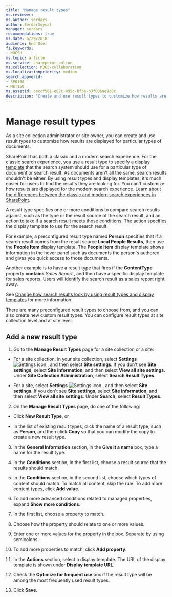 ```yaml
---
title: "Manage result types"
ms.reviewer: 
ms.author: serdars
author: SerdarSoysal
manager: serdars
recommendations: true
ms.date: 6/29/2018
audience: End User
f1.keywords:
- NOCSH
ms.topic: article
ms.service: sharepoint-online
ms.collection: M365-collaboration
ms.localizationpriority: medium
search.appverid:
- SPO160
- MET150
ms.assetid: ceccf561-e82c-495c-bf3e-b3f006ae9c8c
description: "Create and use result types to customize how results are displayed for particular types of documents."
---
```


# Manage result types

As a site collection administrator or site owner, you can create and use result types to customize how results are displayed for particular types of documents. 
  
SharePoint has both a classic and a modern search experience. For the classic search experience, you use a result type to specify a [display template](use-result-types-and-display-templates.md) that the search system should use for a particular type of document or search result. As documents aren't all the same, search results shouldn't be either. By using result types and display templates, it's much easier for users to find the results they are looking for. You can't customize how results are displayed for the modern search experience. [Learn about the differences between the classic and modern search experiences in SharePoint](differences-classic-modern-search.md).
  
A result type specifies one or more conditions to compare search results against, such as the type or the result source of the search result, and an action to take if a search result meets those conditions. The action specifies the display template to use for the search result. 
  
For example, a preconfigured result type named **Person** specifies that if a search result comes from the result source **Local People Results**, then use the **People Item** display template. The **People Item** display template shows information in the hover panel such as documents the person's authored and gives you quick access to those documents. 
  
Another example is to have a result type that fires if the **ContentType** property **contains** *Sales Report*  , and then have a specific display template for sales reports. Users will identify the search result as a sales report right away. 
  
See [Change how search results look by using result types and display templates](use-result-types-and-display-templates.md) for more information. 
  
There are many preconfigured result types to choose from, and you can also create new custom result types. You can configure result types at site collection level and at site level.
  
## Add a new result type
<a name="__top"> </a>

1. Go to the **Manage Result Types** page for a site collection or a site: 
    
  - For a site collection, in your site collection, select **Settings** ![Settings icon.](media/a47a06c3-83fb-46b2-9c52-d1bad63e3e60.png), and then select **Site settings**. If you don't see **Site settings**, select **Site information**, and then select **View all site settings**. Under **Site Collection Administration**, select **Search Result Types**.
    
  - For a site, select **Settings** ![Settings icon.](media/a47a06c3-83fb-46b2-9c52-d1bad63e3e60.png), and then select **Site settings**. If you don't see **Site settings**, select **Site information**, and then select **View all site settings**. Under **Search**, select **Result Types**.
    
2. On the **Manage Result Types** page, do one of the following: 
    
  - Click **New Result Type**, or 
    
  - In the list of existing result types, click the name of a result type, such as **Person**, and then click **Copy** so that you can modify the copy to create a new result type. 
    
3. In the **General Information** section, in the **Give it a name** box, type a name for the result type. 
    
4. In the **Conditions** section, in the first list, choose a result source that the results should match. 
    
5. In the **Conditions** section, in the second list, choose which types of content should match. To match all content, skip the rule. To add more content types, click **Add value**.
    
6. To add more advanced conditions related to managed properties, expand **Show more conditions**. 
    
1. In the first list, choose a property to match.
    
2. Choose how the property should relate to one or more values.
    
3. Enter one or more values for the property in the box. Separate by using semicolons. 
    
4. To add more properties to match, click **Add property**.
    
7. In the **Actions** section, select a display template. The URL of the display template is shown under **Display template URL**.
    
8. Check the **Optimize for frequent use** box if the result type will be among the most frequently used result types. 
    
9. Click **Save**. 
